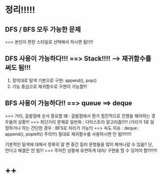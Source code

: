 # 정리!!!!!
## DFS / BFS 모두 가능한 문제
==> 본인이 편한 스타일로 선택해서 하시면 됨!!!!!

## DFS 사용이 가능하다!!! ==> Stack!!!! --> 재귀함수를 써도 됨!!!
1) 정의대로 탐색 기본으로 구현: append(), pop()
2) 기능 중심으로 재귀함수로 구현이 가능함!!!

## BFS 사용이 가능하다!! ==> queue ==> deque
==> 거리, 출발점에 순서 중요할 떄
: 출발점에서 뭔가 점진적으로 진행을 해야하는 경우들의 상황!!!
==> 최단거리 문제로 일반화 : 다익스트라 알고리즘!!!!!
(거리가 1로 일정하거나 하는 간단한 경우 : BFS로 처리가 가능!!)
==> 속도 이슈 : deque : append(), popleft()
주의!!!) 절대로 재귀함수를 사용하시면 안 됨!!!!!!!!

기본적인 탐색에 대해서 정확히 알 면
중간 킬러 문항들을 많이 해쳐나갈 수 있음!!
단, 안다고 해결은 안 됨!!!
==> 주어진 상황에 유연하게 대처/ 구현을 할 수 있어야 함!!!!!!!!
# ++
